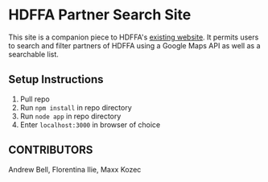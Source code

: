 # HDFFA Partner Search Site

This site is a companion piece to HDFFA's [existing website](https://www.hdffa.org/). It permits users to search and filter partners of HDFFA using a Google Maps API as well as a searchable list.

## Setup Instructions

1. Pull repo
2. Run `npm install` in repo directory
3. Run `node app` in repo directory
4. Enter `localhost:3000` in browser of choice

## CONTRIBUTORS

Andrew Bell, Florentina Ilie, Maxx Kozec